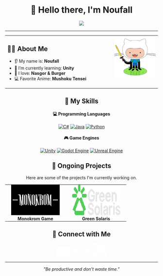 <h1 align="center">👋 Hello there, I'm Noufall</h1>

<p align="center">
    <a href="https://github.com/Noufall90">
        <img src="https://komarev.com/ghpvc/?username=Noufall90&color=blueviolet&style=flat-square"/>
    </a>
</p>

<hr/>

<table>
  <tr>
    <td valign="top" width="70%">
      <h2 align="left">👨‍💻 About Me</h2>
      <ul>
        <li>👂 My name is: <b>Noufall</b></li>
        <li>🌱 I’m currently learning: <b>Unity</b></li>
        <li>🍔 I love: <b>Nasgor & Burger</b></li>
        <li>💻 Favorite Anime: <b>Mushoku Tensei</b></li>
      </ul>
    </td>
    <td valign="top" width="30%">
      <img src='https://github.com/Noufall90/Noufall90/blob/main/skills/adventure-cat.png' alt="Adventure Cat">
    </td>
  </tr>
</table>

<h2 align="center">🌱 My Skills</h2>

<h4 align="center">💻 Programming Languages</h4>
<p align="center">
  <a href="https://github.com/search?q=user%3ANoufall901+language%3Acsharp"><img alt="C#" src="https://custom-icon-badges.demolab.com/badge/C%23-68217A.svg?logo=cs2&logoColor=white"></a>
  <a href="https://github.com/search?q=user%3ANoufall901+language%3Ajava"><img alt="Java" src="https://custom-icon-badges.demolab.com/badge/Java-007396.svg?logo=java&logoColor=white"></a>
  <a href="https://github.com/search?q=user%3ANoufall901+language%3Apython"><img alt="Python" src="https://img.shields.io/badge/Python-14354C.svg?logo=python&logoColor=white"></a>
</p>

<h4 align="center">🎮 Game Engines</h4>
<p align="center">
  <a href="#"><img alt="Unity" src="https://img.shields.io/badge/Unity-000000.svg?logo=unity&logoColor=white"></a>
  <a href="#"><img alt="Godot Engine" src="https://img.shields.io/badge/Godot%20Engine-478CBF?logo=godot-engine&logoColor=white"></a>
  <a href="#"><img alt="Unreal Engine" src="https://img.shields.io/badge/Unreal%20Engine-313131?logo=unreal-engine&logoColor=white"></a>
</p>

<h2 align="center">🚀 Ongoing Projects</h2>
<p align="center">Here are some of the projects I'm currently working on.</p>

<table align="center">
  <tr>
    <td align="center" style="padding: 0 20px;">
      <a href="https://github.com/Noufall90/Monokrom-Game" target="_blank">
        <img src='https://github.com/Noufall90/Noufall90/blob/main/Profil/Monokrom/MONOKROM%20LOGO.png' alt="Monokrom Game Logo" width="160px" height='100px'>
      </a>
      <br/>
      <b>Monokrom Game</b>
    </td>
    <td align="center" style="padding: 0 20px;">
      <a href="https://github.com/Noufall90/" target="_blank">
        <img src='https://github.com/Noufall90/Noufall90/blob/main/Profil/Green%20Solaris/Renggang%20Pix.png' alt="Green Solaris Logo" width="160px" height='100px'>
      </a>
      <br/>
      <b>Green Solaris</b>
    </td>
  </tr>
</table>

<h2 align="center">📱 Connect with Me</h2>
<p align="center">
  <a href="https://discord.gg/5GmfCDEvS2"><img alt="Discord" src="https://github.com/Noufall90/Noufall90/blob/main/skills/Discord.png" width='45px'></a>
  &nbsp;&nbsp;
  <a href="https://twitter.com/Naufal97244750"><img alt="X (Twitter)" src="https://github.com/Noufall90/Noufall90/blob/main/skills/X_logo_2023_(white).png" width='45px'></a>
  &nbsp;&nbsp;
  <a href="https://www.instagram.com/_.0pal/"><img alt="Instagram" src="https://github.com/Noufall90/Noufall90/blob/main/skills/Instagram_logo.png" width='45px'></a>
</p>

<hr/>

<p align="center"><i>"Be productive and don't waste time."</i></p>

